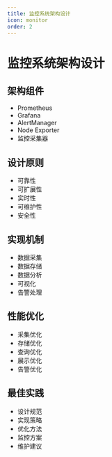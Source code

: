```yaml
---
title: 监控系统架构设计
icon: monitor
order: 2
---
```


# 监控系统架构设计

## 架构组件
- Prometheus
- Grafana
- AlertManager
- Node Exporter
- 监控采集器

## 设计原则
- 可靠性
- 可扩展性
- 实时性
- 可维护性
- 安全性

## 实现机制
- 数据采集
- 数据存储
- 数据分析
- 可视化
- 告警处理

## 性能优化
- 采集优化
- 存储优化
- 查询优化
- 展示优化
- 告警优化

## 最佳实践
- 设计规范
- 实现策略
- 优化方法
- 监控方案
- 维护建议
